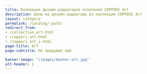```yaml
---
title: Коллекция дизайн-радиаторов отопления COPPERI Art
description: Цены на дизайн-радиаторы из коллекции COPPERI Art
layout: category
permalink: /catalog/:path/
redirect_from:
- /collection_art.html
- /copperi_art.html
- /copperi_art_v.html
page-title: Art
page-subtitle: Не придумал ещё

banner-image: "/images/banner-art.jpg"
alt-header: 1
---
```


